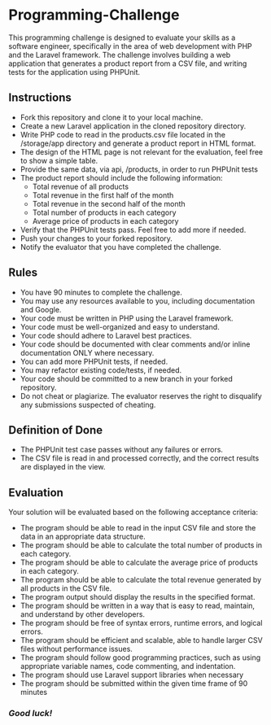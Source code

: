 # Programming-Challenge
This programming challenge is designed to evaluate your skills as a software engineer, specifically in the area of web development with PHP and the Laravel framework. The challenge involves building a web application that generates a product report from a CSV file, and writing tests for the application using PHPUnit.

## Instructions
- Fork this repository and clone it to your local machine.
- Create a new Laravel application in the cloned repository directory.
- Write PHP code to read in the products.csv file located in the /storage/app directory and generate a product report in HTML format.
- The design of the HTML page is not relevant for the evaluation, feel free to show a simple table.
- Provide the same data, via api, /products, in order to run PHPUnit tests
- The product report should include the following information:
  - Total revenue of all products
  - Total revenue in the first half of the month
  - Total revenue in the second half of the month
  - Total number of products in each category
  - Average price of products in each category
- Verify that the PHPUnit tests pass. Feel free to add more if needed.
- Push your changes to your forked repository.
- Notify the evaluator that you have completed the challenge.

## Rules
- You have 90 minutes to complete the challenge.
- You may use any resources available to you, including documentation and Google.
- Your code must be written in PHP using the Laravel framework.
- Your code must be well-organized and easy to understand.
- Your code should adhere to Laravel best practices.
- Your code should be documented with clear comments and/or inline documentation ONLY where necessary.
- You can add more PHPUnit tests, if needed.
- You may refactor existing code/tests, if needed.
- Your code should be committed to a new branch in your forked repository.
- Do not cheat or plagiarize. The evaluator reserves the right to disqualify any submissions suspected of cheating.


## Definition of Done
- The PHPUnit test case passes without any failures or errors.
- The CSV file is read in and processed correctly, and the correct results are displayed in the view.

## Evaluation
Your solution will be evaluated based on the following acceptance criteria:

- The program should be able to read in the input CSV file and store the data in an appropriate data structure.
- The program should be able to calculate the total number of products in each category.
- The program should be able to calculate the average price of products in each category.
- The program should be able to calculate the total revenue generated by all products in the CSV file.
- The program output should display the results in the specified format.
- The program should be written in a way that is easy to read, maintain, and understand by other developers.
- The program should be free of syntax errors, runtime errors, and logical errors.
- The program should be efficient and scalable, able to handle larger CSV files without performance issues.
- The program should follow good programming practices, such as using appropriate variable names, code commenting, and indentation.
- The program should use Laravel support libraries when necessary
- The program should be submitted within the given time frame of 90 minutes



### *Good luck!*
